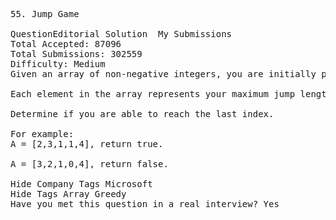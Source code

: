 <pre>
55. Jump Game  

QuestionEditorial Solution  My Submissions
Total Accepted: 87096
Total Submissions: 302559
Difficulty: Medium
Given an array of non-negative integers, you are initially positioned at the first index of the array.

Each element in the array represents your maximum jump length at that position.

Determine if you are able to reach the last index.

For example:
A = [2,3,1,1,4], return true.

A = [3,2,1,0,4], return false.

Hide Company Tags Microsoft
Hide Tags Array Greedy
Have you met this question in a real interview? Yes  
</pre>
